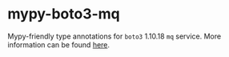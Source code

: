 # mypy-boto3-mq

Mypy-friendly type annotations for `boto3` 1.10.18 `mq` service.
More information can be found [here](https://github.com/vemel/mypy_boto3).